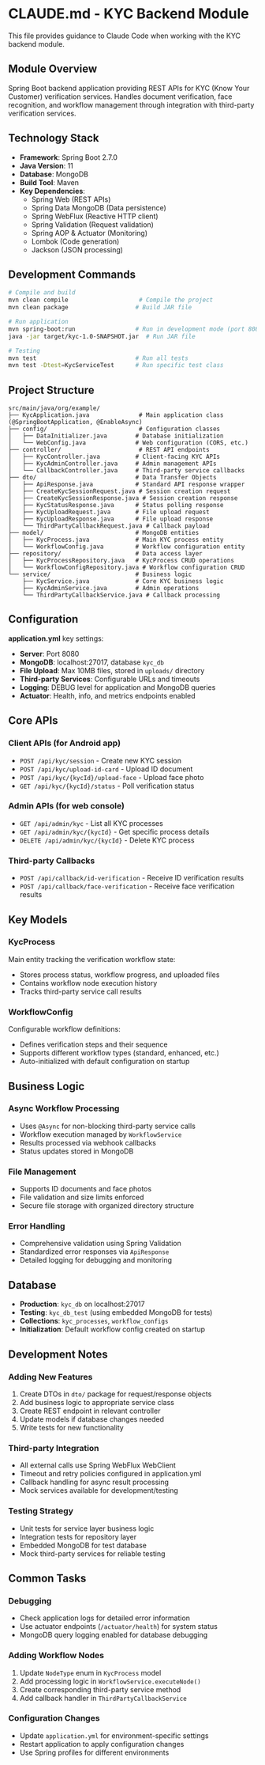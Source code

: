 # CLAUDE.md - KYC Backend Module

This file provides guidance to Claude Code when working with the KYC backend module.

## Module Overview

Spring Boot backend application providing REST APIs for KYC (Know Your Customer) verification services. Handles document verification, face recognition, and workflow management through integration with third-party verification services.

## Technology Stack

- **Framework**: Spring Boot 2.7.0
- **Java Version**: 11
- **Database**: MongoDB
- **Build Tool**: Maven
- **Key Dependencies**:
  - Spring Web (REST APIs)
  - Spring Data MongoDB (Data persistence) 
  - Spring WebFlux (Reactive HTTP client)
  - Spring Validation (Request validation)
  - Spring AOP & Actuator (Monitoring)
  - Lombok (Code generation)
  - Jackson (JSON processing)

## Development Commands

```bash
# Compile and build
mvn clean compile                    # Compile the project
mvn clean package                   # Build JAR file

# Run application
mvn spring-boot:run                 # Run in development mode (port 8080)
java -jar target/kyc-1.0-SNAPSHOT.jar  # Run JAR file

# Testing
mvn test                            # Run all tests
mvn test -Dtest=KycServiceTest      # Run specific test class
```

## Project Structure

```
src/main/java/org/example/
├── KycApplication.java              # Main application class (@SpringBootApplication, @EnableAsync)
├── config/                          # Configuration classes
│   ├── DataInitializer.java        # Database initialization
│   └── WebConfig.java              # Web configuration (CORS, etc.)
├── controller/                      # REST API endpoints
│   ├── KycController.java          # Client-facing KYC APIs
│   ├── KycAdminController.java     # Admin management APIs
│   └── CallbackController.java     # Third-party service callbacks
├── dto/                            # Data Transfer Objects
│   ├── ApiResponse.java            # Standard API response wrapper
│   ├── CreateKycSessionRequest.java # Session creation request
│   ├── CreateKycSessionResponse.java # Session creation response
│   ├── KycStatusResponse.java      # Status polling response
│   ├── KycUploadRequest.java       # File upload request
│   ├── KycUploadResponse.java      # File upload response
│   └── ThirdPartyCallbackRequest.java # Callback payload
├── model/                          # MongoDB entities
│   ├── KycProcess.java             # Main KYC process entity
│   └── WorkflowConfig.java         # Workflow configuration entity
├── repository/                     # Data access layer
│   ├── KycProcessRepository.java   # KycProcess CRUD operations
│   └── WorkflowConfigRepository.java # Workflow configuration CRUD
└── service/                        # Business logic
    ├── KycService.java             # Core KYC business logic
    ├── KycAdminService.java        # Admin operations
    └── ThirdPartyCallbackService.java # Callback processing
```

## Configuration

**application.yml** key settings:
- **Server**: Port 8080
- **MongoDB**: localhost:27017, database `kyc_db`
- **File Upload**: Max 10MB files, stored in `uploads/` directory
- **Third-party Services**: Configurable URLs and timeouts
- **Logging**: DEBUG level for application and MongoDB queries
- **Actuator**: Health, info, and metrics endpoints enabled

## Core APIs

### Client APIs (for Android app)
- `POST /api/kyc/session` - Create new KYC session
- `POST /api/kyc/upload-id-card` - Upload ID document
- `POST /api/kyc/{kycId}/upload-face` - Upload face photo
- `GET /api/kyc/{kycId}/status` - Poll verification status

### Admin APIs (for web console)
- `GET /api/admin/kyc` - List all KYC processes
- `GET /api/admin/kyc/{kycId}` - Get specific process details
- `DELETE /api/admin/kyc/{kycId}` - Delete KYC process

### Third-party Callbacks
- `POST /api/callback/id-verification` - Receive ID verification results
- `POST /api/callback/face-verification` - Receive face verification results

## Key Models

### KycProcess
Main entity tracking the verification workflow state:
- Stores process status, workflow progress, and uploaded files
- Contains workflow node execution history
- Tracks third-party service call results

### WorkflowConfig  
Configurable workflow definitions:
- Defines verification steps and their sequence
- Supports different workflow types (standard, enhanced, etc.)
- Auto-initialized with default configuration on startup

## Business Logic

### Async Workflow Processing
- Uses `@Async` for non-blocking third-party service calls
- Workflow execution managed by `WorkflowService`
- Results processed via webhook callbacks
- Status updates stored in MongoDB

### File Management
- Supports ID documents and face photos
- File validation and size limits enforced
- Secure file storage with organized directory structure

### Error Handling
- Comprehensive validation using Spring Validation
- Standardized error responses via `ApiResponse`
- Detailed logging for debugging and monitoring

## Database

- **Production**: `kyc_db` on localhost:27017
- **Testing**: `kyc_db_test` (using embedded MongoDB for tests)
- **Collections**: `kyc_processes`, `workflow_configs`
- **Initialization**: Default workflow config created on startup

## Development Notes

### Adding New Features
1. Create DTOs in `dto/` package for request/response objects
2. Add business logic to appropriate service class
3. Create REST endpoint in relevant controller
4. Update models if database changes needed
5. Write tests for new functionality

### Third-party Integration
- All external calls use Spring WebFlux WebClient
- Timeout and retry policies configured in application.yml
- Callback handling for async result processing
- Mock services available for development/testing

### Testing Strategy
- Unit tests for service layer business logic
- Integration tests for repository layer
- Embedded MongoDB for test database
- Mock third-party services for reliable testing

## Common Tasks

### Debugging
- Check application logs for detailed error information
- Use actuator endpoints (`/actuator/health`) for system status
- MongoDB query logging enabled for database debugging

### Adding Workflow Nodes
1. Update `NodeType` enum in `KycProcess` model
2. Add processing logic in `WorkflowService.executeNode()`
3. Create corresponding third-party service method
4. Add callback handler in `ThirdPartyCallbackService`

### Configuration Changes
- Update `application.yml` for environment-specific settings
- Restart application to apply configuration changes
- Use Spring profiles for different environments